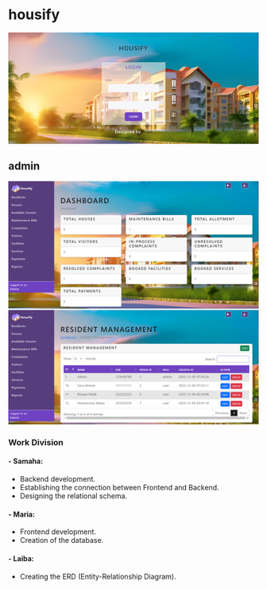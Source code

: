 # housify
![signin](image.png)

 ## admin 
![Alt text](image-1.png)
![Alt text](image-2.png)


### Work Division
#### - Samaha:
- Backend development.
- Establishing the connection between Frontend and Backend.
- Designing the relational schema.
#### - Maria:
- Frontend development.
- Creation of the database.
#### - Laiba:
- Creating the ERD (Entity-Relationship Diagram).


